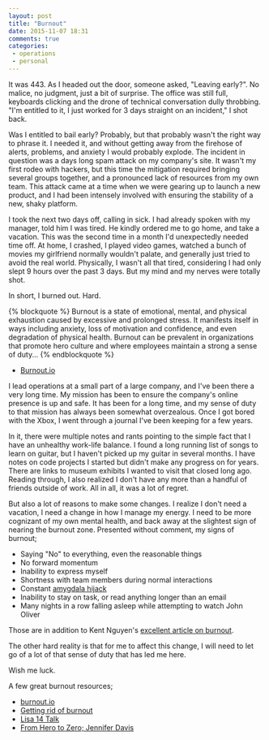 ```yaml
---
layout: post
title: "Burnout"
date: 2015-11-07 18:31
comments: true
categories:
 - operations
 - personal
---
```


It was 443. As I headed out the door, someone asked, "Leaving early?". No
malice, no judgment, just a bit of surprise. The office was still full,
keyboards clicking and the drone of technical conversation dully throbbing. "I'm
entitled to it, I just worked for 3 days straight on an incident," I shot back.

Was I entitled to bail early? Probably, but that probably wasn't the right way
to phrase it. I needed it, and without getting away from the firehose of alerts,
problems, and anxiety I would probably explode. The incident in question was a
days long spam attack on my company's site. It wasn't my first rodeo with
hackers, but this time the mitigation required bringing several groups together,
and a pronounced lack of resources from my own team. This attack came at a time
when we were gearing up to launch a new product, and I had been intensely
involved with ensuring the stability of a new, shaky platform.

I took the next two days off, calling in sick. I had already spoken with my
manager, told him I was tired. He kindly ordered me to go home, and take a
vacation. This was the second time in a month I'd unexpectedly needed time off.
At home, I crashed, I played video games, watched a bunch of movies my
girlfriend normally wouldn't palate, and generally just tried to avoid the real
world. Physically, I wasn't all that tired, considering I had only slept 9 hours
over the past 3 days. But my mind and my nerves were totally shot.

In short, I burned out. Hard.

<!-- more -->

{% blockquote %}
Burnout is a state of emotional, mental, and physical exhaustion caused by
excessive and prolonged stress. It manifests itself in ways including anxiety,
loss of motivation and confidence, and even degradation of physical health.
Burnout can be prevalent in organizations that promote hero culture and where
employees maintain a strong a sense of duty...
{% endblockquote %}

 - [Burnout.io](http://burnout.io/)

I lead operations at a small part of a large company, and I've been there a very
long time. My mission has been to ensure the company's online presence is up and
safe. It has been for a long time, and my sense of duty to that mission has
always been somewhat overzealous. Once I got bored with the Xbox, I went
through a journal I've been keeping for a few years.

In it, there were multiple notes and rants pointing to the simple fact that I
have an unhealthy work-life balance. I found a long running list of songs to
learn on guitar, but I haven't picked up my guitar in several months. I have
notes on code projects I started but didn't make any progress on for years.
There are links to museum exhibits I wanted to visit that closed long ago.
Reading through, I also realized I don't have any more than a handful of friends
outside of work. All in all, it was a lot of regret.

But also a lot of reasons to make some changes. I realize I don't need a
vacation, I need a change in how I manage my energy. I need to be more
cognizant of my own mental health, and back away at the slightest sign of
nearing the burnout zone. Presented without comment, my signs of burnout;

 - Saying "No" to everything, even the reasonable things
 - No forward momentum
 - Inability to express myself
 - Shortness with team members during normal interactions
 - Constant [amygdala hijack](https://en.wikipedia.org/wiki/Amygdala_hijack)
 - Inability to stay on task, or read anything longer than an email
 - Many nights in a row falling asleep while attempting to watch John Oliver

Those are in addition to Kent Nguyen's [excellent article on burnout](http://kentnguyen.com/personal/getting-rid-burnouts/).

The other hard reality is that for me to affect this change, I will need to let
go of a lot of that sense of duty that has led me here.

Wish me luck.

A few great burnout resources;

 - [burnout.io](http://burnout.io/)
 - [Getting rid of burnout](http://kentnguyen.com/personal/getting-rid-burnouts/)
 - [Lisa 14 Talk](https://www.usenix.org/node/186465)
 - [From Hero to Zero; Jennifer Davis](https://vimeo.com/104252736)
